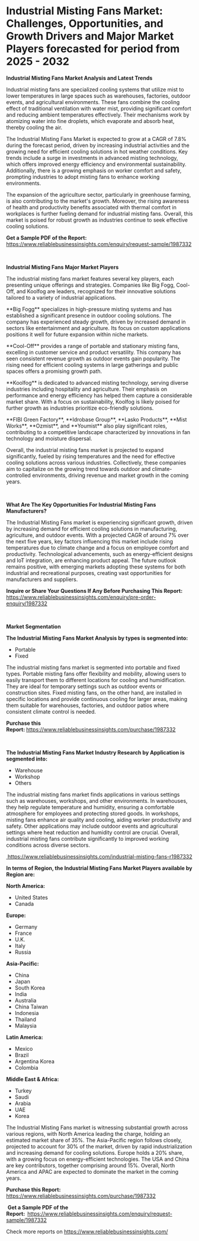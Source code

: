 <p><h1>Industrial Misting Fans Market: Challenges, Opportunities, and Growth Drivers and Major Market Players forecasted for period from 2025 - 2032</h1></p><p><strong>Industrial Misting Fans Market Analysis and Latest Trends</strong></p>
<p><p>Industrial misting fans are specialized cooling systems that utilize mist to lower temperatures in large spaces such as warehouses, factories, outdoor events, and agricultural environments. These fans combine the cooling effect of traditional ventilation with water mist, providing significant comfort and reducing ambient temperatures effectively. Their mechanisms work by atomizing water into fine droplets, which evaporate and absorb heat, thereby cooling the air.</p><p>The Industrial Misting Fans Market is expected to grow at a CAGR of 7.8% during the forecast period, driven by increasing industrial activities and the growing need for efficient cooling solutions in hot weather conditions. Key trends include a surge in investments in advanced misting technology, which offers improved energy efficiency and environmental sustainability. Additionally, there is a growing emphasis on worker comfort and safety, prompting industries to adopt misting fans to enhance working environments.</p><p>The expansion of the agriculture sector, particularly in greenhouse farming, is also contributing to the market's growth. Moreover, the rising awareness of health and productivity benefits associated with thermal comfort in workplaces is further fueling demand for industrial misting fans. Overall, this market is poised for robust growth as industries continue to seek effective cooling solutions.</p></p>
<p><strong>Get a Sample PDF of the Report:&nbsp;</strong> <a href="https://www.reliablebusinessinsights.com/enquiry/request-sample/1987332?utm_campaign=2132&utm_medium=2&utm_source=Github&utm_content=ia&utm_term=20022025&utm_id=industrial-misting-fans">https://www.reliablebusinessinsights.com/enquiry/request-sample/1987332</a></p>
<p>&nbsp;</p>
<p><strong>Industrial Misting Fans Major Market Players</strong></p>
<p><p>The industrial misting fans market features several key players, each presenting unique offerings and strategies. Companies like Big Fogg, Cool-Off, and Koolfog are leaders, recognized for their innovative solutions tailored to a variety of industrial applications.</p><p>**Big Fogg** specializes in high-pressure misting systems and has established a significant presence in outdoor cooling solutions. The company has experienced steady growth, driven by increased demand in sectors like entertainment and agriculture. Its focus on custom applications positions it well for future expansion within niche markets.</p><p>**Cool-Off** provides a range of portable and stationary misting fans, excelling in customer service and product versatility. This company has seen consistent revenue growth as outdoor events gain popularity. The rising need for efficient cooling systems in large gatherings and public spaces offers a promising growth path.</p><p>**Koolfog** is dedicated to advanced misting technology, serving diverse industries including hospitality and agriculture. Their emphasis on performance and energy efficiency has helped them capture a considerable market share. With a focus on sustainability, Koolfog is likely poised for further growth as industries prioritize eco-friendly solutions.</p><p>**FIBI Green Factory**, **Idrobase Group**, **Lasko Products**, **Mist Works**, **Ozmist**, and **Youmist** also play significant roles, contributing to a competitive landscape characterized by innovations in fan technology and moisture dispersal.</p><p>Overall, the industrial misting fans market is projected to expand significantly, fueled by rising temperatures and the need for effective cooling solutions across various industries. Collectively, these companies aim to capitalize on the growing trend towards outdoor and climate-controlled environments, driving revenue and market growth in the coming years.</p></p>
<p>&nbsp;</p>
<p><strong>What Are The Key Opportunities For Industrial Misting Fans Manufacturers?</strong></p>
<p><p>The Industrial Misting Fans market is experiencing significant growth, driven by increasing demand for efficient cooling solutions in manufacturing, agriculture, and outdoor events. With a projected CAGR of around 7% over the next five years, key factors influencing this market include rising temperatures due to climate change and a focus on employee comfort and productivity. Technological advancements, such as energy-efficient designs and IoT integration, are enhancing product appeal. The future outlook remains positive, with emerging markets adopting these systems for both industrial and recreational purposes, creating vast opportunities for manufacturers and suppliers.</p></p>
<p><strong>Inquire or Share Your Questions If Any Before Purchasing This Report:</strong> <a href="https://www.reliablebusinessinsights.com/enquiry/pre-order-enquiry/1987332?utm_campaign=2132&utm_medium=2&utm_source=Github&utm_content=ia&utm_term=20022025&utm_id=industrial-misting-fans">https://www.reliablebusinessinsights.com/enquiry/pre-order-enquiry/1987332</a></p>
<p>&nbsp;</p>
<p><strong>Market Segmentation</strong></p>
<p><strong>The Industrial Misting Fans Market Analysis by types is segmented into:</strong></p>
<p><ul><li>Portable</li><li>Fixed</li></ul></p>
<p><p>The industrial misting fans market is segmented into portable and fixed types. Portable misting fans offer flexibility and mobility, allowing users to easily transport them to different locations for cooling and humidification. They are ideal for temporary settings such as outdoor events or construction sites. Fixed misting fans, on the other hand, are installed in specific locations and provide continuous cooling for larger areas, making them suitable for warehouses, factories, and outdoor patios where consistent climate control is needed.</p></p>
<p><strong>Purchase this Report:&nbsp;</strong><a href="https://www.reliablebusinessinsights.com/purchase/1987332?utm_campaign=2132&utm_medium=2&utm_source=Github&utm_content=ia&utm_term=20022025&utm_id=industrial-misting-fans">https://www.reliablebusinessinsights.com/purchase/1987332</a></p>
<p>&nbsp;</p>
<p><strong>The Industrial Misting Fans Market Industry Research by Application is segmented into:</strong></p>
<p><ul><li>Warehouse</li><li>Workshop</li><li>Others</li></ul></p>
<p><p>The industrial misting fans market finds applications in various settings such as warehouses, workshops, and other environments. In warehouses, they help regulate temperature and humidity, ensuring a comfortable atmosphere for employees and protecting stored goods. In workshops, misting fans enhance air quality and cooling, aiding worker productivity and safety. Other applications may include outdoor events and agricultural settings where heat reduction and humidity control are crucial. Overall, industrial misting fans contribute significantly to improved working conditions across diverse sectors.</p></p>
<p><a href="https://www.reliablebusinessinsights.com/industrial-misting-fans-r1987332?utm_campaign=2132&utm_medium=2&utm_source=Github&utm_content=ia&utm_term=20022025&utm_id=industrial-misting-fans">&nbsp;https://www.reliablebusinessinsights.com/industrial-misting-fans-r1987332</a></p>
<p><strong>In terms of Region, the Industrial Misting Fans Market Players available by Region are:</strong></p>
<p>
    <p> <strong> North America: </strong>
        <ul>
            <li>United States</li>
            <li>Canada</li>
        </ul>
        </p> 
    <p> <strong> Europe: </strong>
        <ul>
            <li>Germany</li>
            <li>France</li>
            <li>U.K.</li>
            <li>Italy</li>
            <li>Russia</li>
        </ul>
        </p> 
    <p> <strong> Asia-Pacific: </strong>
        <ul>
            <li>China</li>
            <li>Japan</li>
            <li>South Korea</li>
            <li>India</li>
            <li>Australia</li>
            <li>China Taiwan</li>
            <li>Indonesia</li>
            <li>Thailand</li>
            <li>Malaysia</li>
        </ul>
        </p> 
    <p> <strong> Latin America: </strong>
        <ul>
            <li>Mexico</li>
            <li>Brazil</li>
            <li>Argentina Korea</li>
            <li>Colombia</li>
        </ul>
        </p> 
    <p> <strong> Middle East & Africa: </strong>
        <ul>
            <li>Turkey</li>
            <li>Saudi</li>
            <li>Arabia</li>
            <li>UAE</li>
            <li>Korea</li>
        </ul>
    </p>
    </p>
<p><p>The Industrial Misting Fans market is witnessing substantial growth across various regions, with North America leading the charge, holding an estimated market share of 35%. The Asia-Pacific region follows closely, projected to account for 30% of the market, driven by rapid industrialization and increasing demand for cooling solutions. Europe holds a 20% share, with a growing focus on energy-efficient technologies. The USA and China are key contributors, together comprising around 15%. Overall, North America and APAC are expected to dominate the market in the coming years.</p></p>
<p><strong>Purchase this Report: </strong><a href="https://www.reliablebusinessinsights.com/purchase/1987332?utm_campaign=2132&utm_medium=2&utm_source=Github&utm_content=ia&utm_term=20022025&utm_id=industrial-misting-fans">https://www.reliablebusinessinsights.com/purchase/1987332</a></p>
<p>&nbsp;<strong>Get a Sample PDF of the Report:&nbsp;&nbsp;</strong><a href="https://www.reliablebusinessinsights.com/enquiry/request-sample/1987332?utm_campaign=2132&utm_medium=2&utm_source=Github&utm_content=ia&utm_term=20022025&utm_id=industrial-misting-fans">https://www.reliablebusinessinsights.com/enquiry/request-sample/1987332</a></p>
<p><strong></strong></p>
<p>Check more reports on <a href="https://www.reliablebusinessinsights.com/?utm_campaign=2132&utm_medium=2&utm_source=Github&utm_content=ia&utm_term=20022025&utm_id=industrial-misting-fans">https://www.reliablebusinessinsights.com/</a></p>